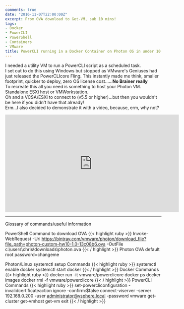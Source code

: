 ```yaml
---
comments: true
date: "2016-11-07T22:00:00Z"
excerpt: From OVA download to Get-VM, sub 10 mins!
tags:
- Docker
- PowerCLI
- PowerShell
- Containers
- VMware
title: PowerCLI running in a Docker Container on Photon OS in under 10 minutes
---
```


I needed a utility VM to run a PowerCLI script as a scheduled task.  
I set out to do this using Windows but stopped as VMware's Geniuses had just released the PowerCLIcore Fling. This instantly made me think, smaller footprint, quicker to deploy, zero OS license cost......**No Brainer really**  
To recreate this all you need is something to host your Photon VM. Standalone ESXi host or VMWorkstation.  
Oh and a VCSA/ESXi to connect to (v5.5 or higher)...but then you wouldn't be here if you didn't have that already!  
Erm...I also decided to demonstrate it with a video, because, erm, why not?    
<iframe width="560" height="315" src="https://www.youtube.com/embed/hhsu00m05zU" frameborder="0" allowfullscreen></iframe>
<HR>
Glossary of commands/useful information  
  
PowerShell Command to download OVA
{{< highlight ruby >}}
Invoke-WebRequest -Uri https://bintray.com/vmware/photon/download_file?file_path=photon-custom-hw10-1.0-13c08b6.ova -OutFile c:\users\chris\downloads\photon.ova
{{< / highlight >}}
Photon OVA default root password=changeme 
  
Photon/Linux systemctl setup Commands
{{< highlight ruby >}}
systemctl enable docker
systemctl start docker
{{< / highlight >}}
Docker Commands
{{< highlight ruby >}}
docker run -it vmware/powerclicore
docker ps
docker images
docker rmi -f vmware/powerclicore
{{< / highlight >}}
PowerCLI Commands
{{< highlight ruby >}}
set-powercliconfiguration -invalidcertificateaction ignore -confirm:$false
connect-viserver -server 192.168.0.200 -user administrator@vsphere.local -password vmware
get-cluster
get-vmhost
get-vm
exit
{{< / highlight >}}
